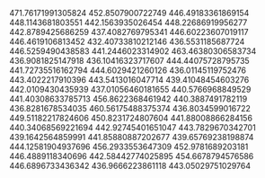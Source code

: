 471.76171991305824
452.8507900722749
446.49183361869154
448.1143681803551
442.1563935026454
448.22686919956277
442.8789425686259
437.4082769795341
446.60223607019117
446.4619106813452
432.40733810212146
436.5531185687724
446.5259490438583
441.2446023314902
463.46380306583734
436.9081825147918
436.10416323717607
444.44075728795735
441.72735516162794
444.6029421260126
436.01145119752476
443.4022217910396
443.5413016047714
439.41048454603276
442.0109430435939
437.01056460181655
440.5766968849529
441.40308633785713
456.8622368461942
440.3887491782119
436.8281678534035
460.56175488375374
436.8034599016722
449.51182217824606
450.8231724807604
441.88008866284156
440.34068569221694
442.92745401651047
443.7829670342701
439.1642564859991
441.85880887202677
439.65769238198874
444.12581904937696
456.2933553647309
452.9781689203181
446.4889118340696
442.58442774025895
454.6678794576586
446.6896733436342
436.9666223861118
443.05029751029764
